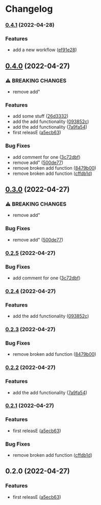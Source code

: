 # Changelog

### [0.4.1](https://github.com/martij19/go/compare/one/v0.4.0...one/v0.4.1) (2022-04-28)


### Features

* add a new workflow ([ef91e28](https://github.com/martij19/go/commit/ef91e2844f191123a398be60c287e396c21a6a0d))

## [0.4.0](https://github.com/martij19/go/compare/one-v0.3.0...one/v0.4.0) (2022-04-27)


### ⚠ BREAKING CHANGES

* remove add"

### Features

* add some stuff ([26d3332](https://github.com/martij19/go/commit/26d3332f8899bf966d046c87cf9cd26641f9644a))
* add the add functionality ([093852c](https://github.com/martij19/go/commit/093852c292ce8a02c05f1211d3ea05481d07fce2))
* add the add functionality ([7a9fa54](https://github.com/martij19/go/commit/7a9fa54f6c5408f997d96b545a04d9479059ec20))
* first releasE ([a5ecb63](https://github.com/martij19/go/commit/a5ecb63d50b54f664f41b3dcb7a260331f105168))


### Bug Fixes

* add comment for one ([3c72dbf](https://github.com/martij19/go/commit/3c72dbf453ed90f266f6e734dae8c00f4438f370))
* remove add" ([500de77](https://github.com/martij19/go/commit/500de772655ccb6385de45892860bf7a30821055))
* remove broken add function ([8479b00](https://github.com/martij19/go/commit/8479b0093b8ee8d6cfd86dfd1a438718c83b6fe0))
* remove broken add function ([cffdb1d](https://github.com/martij19/go/commit/cffdb1d4ebbfb5df28b424e658176a25837158fc))

## [0.3.0](https://github.com/martij19/go/compare/one/v0.2.5...one/v0.3.0) (2022-04-27)


### ⚠ BREAKING CHANGES

* remove add"

### Bug Fixes

* remove add" ([500de77](https://github.com/martij19/go/commit/500de772655ccb6385de45892860bf7a30821055))

### [0.2.5](https://github.com/martij19/go/compare/one-v0.2.4...one/v0.2.5) (2022-04-27)


### Bug Fixes

* add comment for one ([3c72dbf](https://github.com/martij19/go/commit/3c72dbf453ed90f266f6e734dae8c00f4438f370))

### [0.2.4](https://github.com/martij19/go/compare/one/v0.2.3...one-v0.2.4) (2022-04-27)


### Features

* add the add functionality ([093852c](https://github.com/martij19/go/commit/093852c292ce8a02c05f1211d3ea05481d07fce2))

### [0.2.3](https://github.com/martij19/go/compare/one-v0.2.2...one-v0.2.3) (2022-04-27)


### Bug Fixes

* remove broken add function ([8479b00](https://github.com/martij19/go/commit/8479b0093b8ee8d6cfd86dfd1a438718c83b6fe0))

### [0.2.2](https://github.com/martij19/go/compare/one-v0.2.1...one-v0.2.2) (2022-04-27)


### Features

* add the add functionality ([7a9fa54](https://github.com/martij19/go/commit/7a9fa54f6c5408f997d96b545a04d9479059ec20))

### [0.2.1](https://github.com/martij19/go/compare/one-v0.2.0...one-v0.2.1) (2022-04-27)


### Features

* first releasE ([a5ecb63](https://github.com/martij19/go/commit/a5ecb63d50b54f664f41b3dcb7a260331f105168))


### Bug Fixes

* remove broken add function ([cffdb1d](https://github.com/martij19/go/commit/cffdb1d4ebbfb5df28b424e658176a25837158fc))

## 0.2.0 (2022-04-27)


### Features

* first releasE ([a5ecb63](https://github.com/martij19/go/commit/a5ecb63d50b54f664f41b3dcb7a260331f105168))
